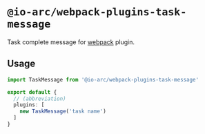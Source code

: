 # `@io-arc/webpack-plugins-task-message`

Task complete message for [webpack](https://webpack.js.org/) plugin.

## Usage

```typescript
import TaskMessage from '@io-arc/webpack-plugins-task-message'

export default {
  // (abbreviation)
  plugins: [
    new TaskMessage('task name')
  ]
}
```
